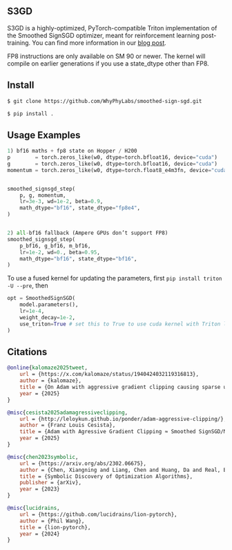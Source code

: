 ## S3GD

S3GD is a highly-optimized, PyTorch-compatible Triton implementation of the Smoothed SignSGD optimizer, meant for reinforcement learning post-training. You can find more information in our <a href="https://whyphy.ai/blog">blog post</a>.  
  
FP8 instructions are only available on SM 90 or newer. The kernel will compile on earlier generations if you use a state_dtype other than FP8.

## Install 

```bash
$ git clone https://github.com/WhyPhyLabs/smoothed-sign-sgd.git

$ pip install .
```

## Usage Examples

```python
1) bf16 maths + fp8 state on Hopper / H200
p        = torch.zeros_like(w0, dtype=torch.bfloat16, device="cuda")
g        = torch.zeros_like(w0, dtype=torch.bfloat16, device="cuda")
momentum = torch.zeros_like(w0, dtype=torch.float8_e4m3fn, device="cuda")


smoothed_signsgd_step(
    p, g, momentum,
    lr=3e-3, wd=1e-2, beta=0.9,
    math_dtype="bf16", state_dtype="fp8e4",
)


2) all-bf16 fallback (Ampere GPUs don’t support FP8)
smoothed_signsgd_step(
    p_bf16, g_bf16, m_bf16,
    lr=1e-2, wd=0., beta=0.95,
    math_dtype="bf16", state_dtype="bf16",
)
```

To use a fused kernel for updating the parameters, first `pip install triton -U --pre`, then

```python
opt = SmoothedSignSGD(
    model.parameters(),
    lr=1e-4,
    weight_decay=1e-2,
    use_triton=True # set this to True to use cuda kernel with Triton lang
)
```

## Citations

```bibtex
@online{kalomaze2025tweet,
	url = {https://x.com/kalomaze/status/1940424032119316813},
	author = {kalomaze},
	title = {On Adam with aggressive gradient clipping causing sparse updates},
	year = {2025}
}
```

```bibtex
@misc{cesista2025adamagressiveclipping,
	url = {http://leloykun.github.io/ponder/adam-aggressive-clipping/},
	author = {Franz Louis Cesista},
	title = {Adam with Agressive Gradient Clipping ≈ Smoothed SignSGD/NormSGD},
	year = {2025}
}
```

```bibtex
@misc{chen2023symbolic,
	url = {https://arxiv.org/abs/2302.06675},
	author = {Chen, Xiangning and Liang, Chen and Huang, Da and Real, Esteban and Wang, Kaiyuan and Liu, Yao and Pham, Hieu and Dong, Xuanyi and Luong, Thang and Hsieh, Cho-Jui and Lu, Yifeng and Le, Quoc V.},
	title = {Symbolic Discovery of Optimization Algorithms},
	publisher = {arXiv},
	year = {2023}
}
```

```bibtex
@misc{lucidrains,
	url = {https://github.com/lucidrains/lion-pytorch},
	author = {Phil Wang},
	title = {lion-pytorch},
	year = {2024}
}
```
